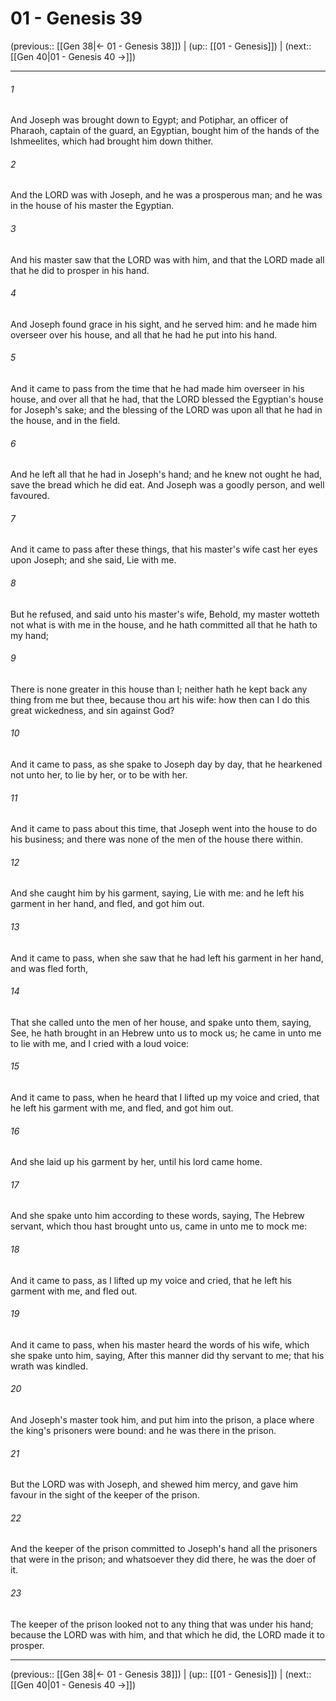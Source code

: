 # 01 - Genesis 39

(previous:: [[Gen 38|← 01 - Genesis 38]]) | (up:: [[01 - Genesis]]) | (next:: [[Gen 40|01 - Genesis 40 →]])

***


###### 1 
And Joseph was brought down to Egypt; and Potiphar, an officer of Pharaoh, captain of the guard, an Egyptian, bought him of the hands of the Ishmeelites, which had brought him down thither. 

###### 2 
And the LORD was with Joseph, and he was a prosperous man; and he was in the house of his master the Egyptian. 

###### 3 
And his master saw that the LORD was with him, and that the LORD made all that he did to prosper in his hand. 

###### 4 
And Joseph found grace in his sight, and he served him: and he made him overseer over his house, and all that he had he put into his hand. 

###### 5 
And it came to pass from the time that he had made him overseer in his house, and over all that he had, that the LORD blessed the Egyptian's house for Joseph's sake; and the blessing of the LORD was upon all that he had in the house, and in the field. 

###### 6 
And he left all that he had in Joseph's hand; and he knew not ought he had, save the bread which he did eat. And Joseph was a goodly person, and well favoured. 

###### 7 
And it came to pass after these things, that his master's wife cast her eyes upon Joseph; and she said, Lie with me. 

###### 8 
But he refused, and said unto his master's wife, Behold, my master wotteth not what is with me in the house, and he hath committed all that he hath to my hand; 

###### 9 
There is none greater in this house than I; neither hath he kept back any thing from me but thee, because thou art his wife: how then can I do this great wickedness, and sin against God? 

###### 10 
And it came to pass, as she spake to Joseph day by day, that he hearkened not unto her, to lie by her, or to be with her. 

###### 11 
And it came to pass about this time, that Joseph went into the house to do his business; and there was none of the men of the house there within. 

###### 12 
And she caught him by his garment, saying, Lie with me: and he left his garment in her hand, and fled, and got him out. 

###### 13 
And it came to pass, when she saw that he had left his garment in her hand, and was fled forth, 

###### 14 
That she called unto the men of her house, and spake unto them, saying, See, he hath brought in an Hebrew unto us to mock us; he came in unto me to lie with me, and I cried with a loud voice: 

###### 15 
And it came to pass, when he heard that I lifted up my voice and cried, that he left his garment with me, and fled, and got him out. 

###### 16 
And she laid up his garment by her, until his lord came home. 

###### 17 
And she spake unto him according to these words, saying, The Hebrew servant, which thou hast brought unto us, came in unto me to mock me: 

###### 18 
And it came to pass, as I lifted up my voice and cried, that he left his garment with me, and fled out. 

###### 19 
And it came to pass, when his master heard the words of his wife, which she spake unto him, saying, After this manner did thy servant to me; that his wrath was kindled. 

###### 20 
And Joseph's master took him, and put him into the prison, a place where the king's prisoners were bound: and he was there in the prison. 

###### 21 
But the LORD was with Joseph, and shewed him mercy, and gave him favour in the sight of the keeper of the prison. 

###### 22 
And the keeper of the prison committed to Joseph's hand all the prisoners that were in the prison; and whatsoever they did there, he was the doer of it. 

###### 23 
The keeper of the prison looked not to any thing that was under his hand; because the LORD was with him, and that which he did, the LORD made it to prosper.

***

(previous:: [[Gen 38|← 01 - Genesis 38]]) | (up:: [[01 - Genesis]]) | (next:: [[Gen 40|01 - Genesis 40 →]])
